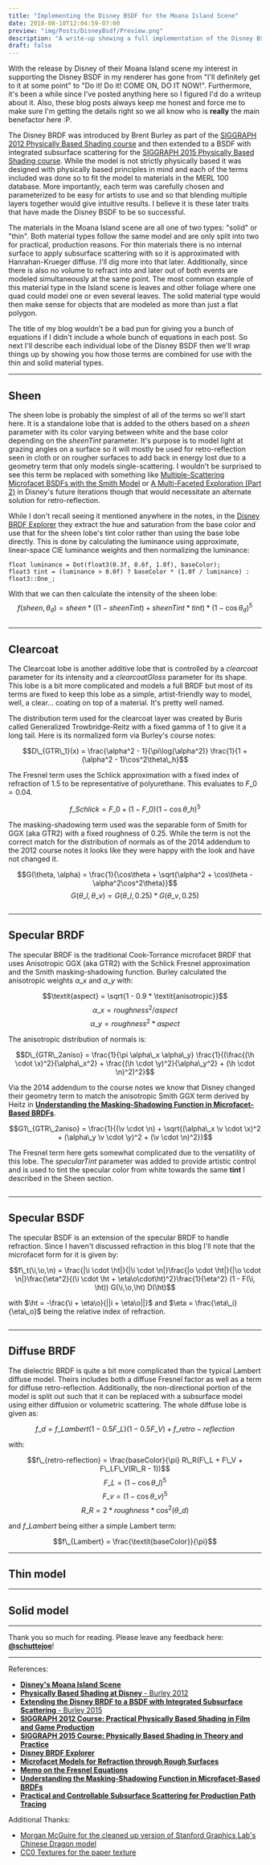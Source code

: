 ```yaml
---
title: "Implementing the Disney BSDF for the Moana Island Scene"
date: 2018-08-10T12:04:59-07:00
preview: "img/Posts/DisneyBsdf/Preview.png"
description: "A write-up showing a full implementation of the Disney BSDF"
draft: false
---
```


$\newcommand{\i}{\\textit{i}}$
$\newcommand{\o}{\\textit{o}}$
$\newcommand{\n}{\\textit{n}}$
$\newcommand{\h}{\\textit{h}}$
$\newcommand{\v}{\\textit{v}}$
$\newcommand{\x}{\\textit{x}}$
$\newcommand{\y}{\\textit{y}}$
$\newcommand{\ht}{\\textit{h}\_t}$

With the release by Disney of their Moana Island scene my interest in supporting the Disney BSDF in my renderer has gone from "I'll definitely get to it at some point" to "Do it! Do it! COME ON, DO IT NOW!". Furthermore, it's been a while since I've posted anything here so I figured I'd do a writeup about it. Also, these blog posts always keep me honest and force me to make sure I'm getting the details right so we all know who is __really__ the main benefactor here :P.

The Disney BRDF was introduced by Brent Burley as part of the [SIGGRAPH 2012 Physically Based Shading course](http://blog.selfshadow.com/publications/s2012-shading-course/) and then extended to a BSDF with integrated subsurface scattering for the [SIGGRAPH 2015 Physically Based Shading course](http://blog.selfshadow.com/publications/s2015-shading-course/). While the model is not strictly physically based it was designed with physically based principles in mind and each of the terms included was done so to fit the model to materials in the MERL 100 database. More importantly, each term was carefully chosen and parameterized to be easy for artists to use and so that blending multiple layers together would give intuitive results. I believe it is these later traits that have made the Disney BSDF to be so successful.

The materials in the Moana Island scene are all one of two types: "solid" or "thin". Both material types follow the same model and are only split into two for practical, production reasons. For thin materials there is no internal surface to apply subsurface scattering with so it is approximated with Hanrahan-Krueger diffuse. I'll dig more into that later. Additionally, since there is also no volume to refract into and later out of both events are modeled simultaneously at the same point. The most common example of this material type in the Island scene is leaves and other foliage where one quad could model one or even several leaves. The solid material type would then make sense for objects that are modeled as more than just a flat polygon.

The title of my blog wouldn't be a bad pun for giving you a bunch of equations if I didn't include a whole bunch of equations in each post. So next I'll describe each individual lobe of the Disney BSDF then we'll wrap things up by showing you how those terms are combined for use with the thin and solid material types.

---
Sheen
---

The sheen lobe is probably the simplest of all of the terms so we'll start here. It is a standalone lobe that is added to the others based on a $\textit{sheen}$ parameter with its color varying between white and the base color depending on the $\textit{sheenTint}$ parameter. It's purpose is to model light at grazing angles on a surface so it will mostly be used for retro-reflection seen in cloth or on rougher surfaces to add back in energy lost due to a geometry term that only models single-scattering. I wouldn't be surprised to see this term be replaced with something like [Multiple-Scattering Microfacet BSDFs with the Smith Model](https://eheitzresearch.wordpress.com/240-2/) or [A Multi-Faceted Exploration (Part 2)](http://blog.selfshadow.com/2018/06/04/multi-faceted-part-2/) in Disney's future iterations though that would necessitate an alternate solution for retro-reflection.

While I don't recall seeing it mentioned anywhere in the notes, in the [Disney BRDF Explorer](https://github.com/wdas/brdf) they extract the hue and saturation from the base color and use that for the sheen lobe's tint color rather than using the base lobe directly. This is done by calculating the luminance using approximate, linear-space CIE luminance weights and then normalizing the luminance:
~~~
float luminance = Dot(float3(0.3f, 0.6f, 1.0f), baseColor);
float3 tint = (luminance > 0.0f) ? baseColor * (1.0f / luminance) : float3::One_;
~~~

With that we can then calculate the intensity of the sheen lobe:
$$f(\textit{sheen}, \theta_d) = \textit{sheen} * ((1 - \textit{sheenTint}) + \textit{sheenTint} * \textit{tint}) * (1 - \cos\theta_d)^5$$

~~~~

~~~~

---
Clearcoat
---

The Clearcoat lobe is another additive lobe that is controlled by a $\textit{clearcoat}$ parameter for its intensity and a $\textit{clearcoatGloss}$ parameter for its shape. This lobe is a bit more complicated and models a full BRDF but most of its terms are fixed to keep this lobe as a simple, artist-friendly way to model, well, a clear... coating on top of a material. It's pretty well named.

The distribution term used for the clearcoat layer was created by Buris called Generalized Trowbridge-Reitz with a fixed gamma of 1 to give it a long tail. Here is its normalized form via Burley's course notes:

$$D\_{GTR\_1}(x) = \frac{\alpha^2 - 1}{\pi\log(\alpha^2)} \frac{1}{1 + (\alpha^2 - 1)\cos^2\theta\_h}$$

The Fresnel term uses the Schlick approximation with a fixed index of refraction of 1.5 to be representative of polyurethane. This evaluates to $F\_0 = 0.04$.

$$f\_{Schlick} = F\_0 + (1 - F\_0)(1 - \cos\theta\_h)^5$$

The masking-shadowing term used was the separable form of Smith for GGX (aka GTR2) with a fixed roughness of 0.25. While the term is not the correct match for the distribution of normals as of the 2014 addendum to the 2012 course notes it looks like they were happy with the look and have not changed it.

$$G(\theta, \alpha) = \frac{1}{\cos\theta + \sqrt{\alpha^2 + \cos\theta - \alpha^2\cos^2\theta}}$$
$$G(\theta\_l, \theta\_v) = G(\theta\_l, 0.25) * G(\theta\_v, 0.25)$$

~~~~

~~~~

---
Specular BRDF
---

The specular BRDF is the traditional Cook-Torrance microfacet BRDF that uses Anisotropic GGX (aka GTR2) with the Schlick Fresnel approximation and the Smith masking-shadowing function. Burley calculated the anisotropic weights $\alpha\_x$ and $\alpha\_y$ with:

$$\textit{aspect} = \sqrt{1 - 0.9 * \textit{anisotropic}}$$
$$\alpha\_x = \textit{roughness}^2 / \textit{aspect}$$
$$\alpha\_y = \textit{roughness}^2 * \textit{aspect}$$

The anisotropic distribution of normals is:

$$D\_{GTR\_2aniso} = \frac{1}{\pi \alpha\_x \alpha\_y} \frac{1}{(\frac{(\h \cdot \x)^2}{\alpha\_x^2} + \frac{(\h \cdot \y)^2}{\alpha\_y^2} + (\h \cdot \n)^2)^2}$$

Via the 2014 addendum to the course notes we know that Disney changed their geometry term to match the anisotropic Smith GGX term derived by Heitz in [__Understanding the Masking-Shadowing Function in Microfacet-Based BRDFs__](http://jcgt.org/published/0003/02/03/).

$$G1\_{GTR\_2aniso} = \frac{1}{(\v \cdot \n) + \sqrt{(\alpha\_x  \v \cdot \x)^2 + (\alpha\_y  \v \cdot \y)^2 + (\v \cdot \n)^2}}$$

The Fresnel term here gets somewhat complicated due to the versatility of this lobe. The <i>specularTint</i> parameter was added to provide artistic control and is used to tint the specular color from white towards the same __tint__ I described in the Sheen section. 

~~~~

~~~~

---
Specular BSDF
---

The specular BSDF is an extension of the specular BRDF to handle refraction. Since I haven't discussed refraction in this blog I'll note that the microfacet form for it is given by:

$$f\_t(\i,\o,\n) = \frac{|\i \cdot \ht|}{|\i \cdot \n|}\frac{|o \cdot \ht|}{|\o \cdot \n|}\frac{\eta^2}{(\i \cdot \ht + \eta\o\cdot\ht)^2}\frac{1}{\eta^2} (1 - F(\i, \ht)) G(\i,\o,\ht) D(\ht)$$

with $\ht = -\frac{\i + \eta\o}{||i + \eta\o||}$ and $\eta = \frac{\eta\_i}{\eta\_o}$ being the relative index of refraction.

~~~

~~~

---
Diffuse BRDF
---

The dielectric BRDF is quite a bit more complicated than the typical Lambert diffuse model. Theirs includes both a diffuse Fresnel factor as well as a term for diffuse retro-reflection. Additionally, the non-directional portion of the model is split out such that it can be replaced with a subsurface model using either diffusion or volumetric scattering. The whole diffuse lobe is given as:

$$f\_d = f\_{Lambert} (1 - 0.5F\_L)(1 - 0.5F\_V) + f\_{retro-reflection}$$

with:

$$f\_{retro-reflection} = \frac{baseColor}{\pi} R\_R(F\_L + F\_V + F\_LF\_V(R\_R - 1))$$
$$F\_L = (1 - \cos\theta\_l)^5$$
$$F\_v = (1 - \cos\theta\_v)^5$$
$$R\_R = 2 * \textit{roughness} * \cos^2(\theta\_d)$$

and $f\_{Lambert}$ being either a simple Lambert term:

$$f\_{Lambert} = \frac{\textit{baseColor}}{\pi}$$

---
Thin model
---

---
Solid model
---


---

Thank you so much for reading. Please leave any feedback here: [__@schuttejoe__](https://twitter.com/schuttejoe)!

---

References:

* [__Disney's Moana Island Scene__](https://www.disneyanimation.com/technology/datasets)
* [__Physically Based Shading at Disney__ - Burley 2012](http://blog.selfshadow.com/publications/s2012-shading-course/burley/s2012_pbs_disney_brdf_notes_v3.pdf)
* [__Extending the Disney BRDF to a BSDF with Integrated Subsurface Scattering__ - Burley 2015](http://blog.selfshadow.com/publications/s2015-shading-course/burley/s2015_pbs_disney_bsdf_notes.pdf)
* [__SIGGRAPH 2012 Course: Practical Physically Based Shading in Film and Game Production__](http://blog.selfshadow.com/publications/s2012-shading-course/)
* [__SIGGRAPH 2015 Course: Physically Based Shading in Theory and Practice__](http://blog.selfshadow.com/publications/s2015-shading-course/)
* [__Disney BRDF Explorer__](https://github.com/wdas/brdf)
* [__Microfacet Models for Refraction through Rough Surfaces__](https://www.cs.cornell.edu/~srm/publications/EGSR07-btdf.html)
* [__Memo on the Fresnel Equations__](https://seblagarde.wordpress.com/2013/04/29/memo-on-fresnel-equations/)
* [__Understanding the Masking-Shadowing Function in Microfacet-Based BRDFs__](http://jcgt.org/published/0003/02/03/)
* [__Practical and Controllable Subsurface Scattering for Production Path Tracing__](https://disney-animation.s3.amazonaws.com/uploads/production/publication_asset/153/asset/siggraph2016SSS.pdf)

Additional Thanks:

* [Morgan McGuire for the cleaned up version of Stanford Graphics Lab's Chinese Dragon model](http://casual-effects.com/data/)
* [CC0 Textures for the paper texture](https://cc0textures.com)
